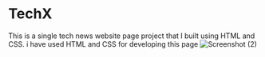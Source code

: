 # TechX
This is a single tech news website page project that I built using HTML and CSS.
i have used HTML and CSS for developing this page 
![Screenshot (2)](https://user-images.githubusercontent.com/101200272/229368531-462fb242-e6c0-4b2a-822f-5f1f5b91db20.png)

